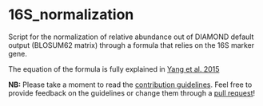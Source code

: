 # 16S_normalization
Script for the normalization of relative abundance out of DIAMOND default output (BLOSUM62 matrix)
through a formula that relies on the 16S marker gene.

The equation of the formula is fully explained in [Yang et al. 2015](https://academic.oup.com/bioinformatics/article/32/15/2346/1743463#E1)

__NB:__ Please take a moment to read the [contribution guidelines](docs/CONTRIBUTING.md).
Feel free to provide feedback on the guidelines or change them through a [pull request](https://help.github.com/en/github/collaborating-with-issues-and-pull-requests/creating-a-pull-request)!
